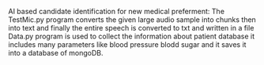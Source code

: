 AI based candidate identification  for new medical preferment:
   The TestMic.py  program converts the given large audio sample into chunks then into text and finally the entire speech is converted to txt and written in a file
   Data.py  program is used to collect the information about patient database it includes many parameters like blood pressure blodd sugar and it saves it into a database of mongoDB.
